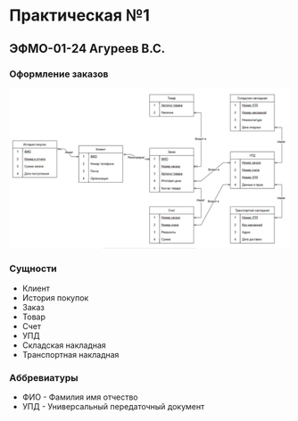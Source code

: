 # Практическая №1 
## ЭФМО-01-24 Агуреев В.С.
### Оформление заказов

![image info](BD.png)

### Сущности
- Клиент
- История покупок
- Заказ
- Товар
- Счет
- УПД
- Складская накладная
- Транспортная накладная
### Аббревиатуры
- ФИО - Фамилия имя отчество
- УПД - Универсальный передаточный документ
